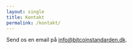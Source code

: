 ```yaml
---
layout: single
title: Kontakt
permalink: /kontakt/
---
```


Send os en email på [info@bitcoinstandarden.dk](mailto:info@bitcoinstandarden.dk).